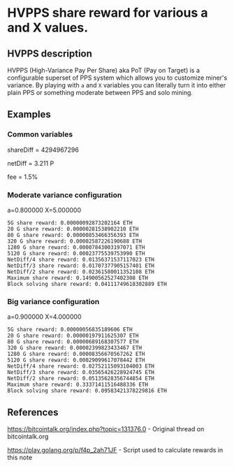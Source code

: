 # HVPPS share reward for various a and X values.

## HVPPS description
HVPPS (High-Variance Pay Per Share) aka PoT (Pay on Target) is a configurable superset of PPS system which allows you to customize miner's variance. By playing with ```a``` and ```X``` variables you can literally turn it into either plain PPS or something moderate between PPS and solo mining.

## Examples

### Common variables

shareDiff = 4294967296

netDiff = 3.211 P

fee = 1.5%

### Moderate variance configuration
a=0.800000 X=5.000000
```
5G share reward: 0.00000092873202164 ETH
20 G share reward: 0.00000281538902210 ETH
80 G share reward: 0.00000853466356393 ETH
320 G share reward: 0.00002587226190688 ETH
1280 G share reward: 0.00007843003197071 ETH
5120 G share reward: 0.00023775539753990 ETH
NetDiff/4 share reward: 0.01356371537117023 ETH
NetDiff/3 share reward: 0.01707377905157401 ETH
NetDiff/2 share reward: 0.02361580011352108 ETH
Maximum share reward: 0.14900562527402308 ETH
Block solving share reward: 0.04111749618302889 ETH
```
### Big variance configuration
a=0.900000 X=4.000000
```
5G share reward: 0.00000056835189606 ETH
20 G share reward: 0.00000197911625307 ETH
80 G share reward: 0.00000689168307577 ETH
320 G share reward: 0.00002399823433467 ETH
1280 G share reward: 0.00008356670567262 ETH
5120 G share reward: 0.00029099617078442 ETH
NetDiff/4 share reward: 0.02752115093104003 ETH
NetDiff/3 share reward: 0.03565426228924745 ETH
NetDiff/2 share reward: 0.05135628356744854 ETH
Maximum share reward: 0.33371411516488336 ETH
Block solving share reward: 0.09583421378229816 ETH
```

## References

https://bitcointalk.org/index.php?topic=131376.0 - Original thread on bitcointalk.org

https://play.golang.org/p/f4p_2ah71JF - Script used to calculate rewards in this note
